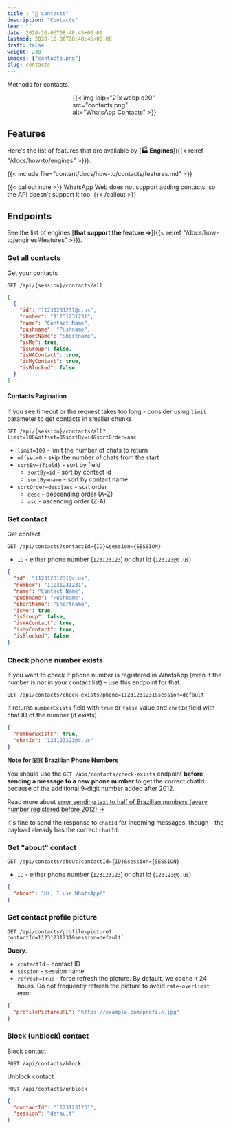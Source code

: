 ```yaml
---
title : "👤 Contacts"
description: "Contacts"
lead: ""
date: 2020-10-06T08:48:45+00:00
lastmod: 2020-10-06T08:48:45+00:00
draft: false
weight: 230
images: ["contacts.png"]
slug: contacts
---
```


Methods for contacts.

<div style="width: 200px; max-width: 100%; margin: 0 auto;">
{{< img lqip="21x webp q20" src="contacts.png" alt="WhatsApp Contacts" >}}
</div>

## Features
Here's the list of features that are available by [**🏭 Engines**]({{< relref "/docs/how-to/engines" >}}):

{{< include file="content/docs/how-to/contacts/features.md" >}}

{{< callout note >}}
WhatsApp Web does not support adding contacts, so the API doesn't support it too.
{{< /callout >}}

## Endpoints
See the list of engines [**that support the feature ->**]({{< relref "/docs/how-to/engines#features" >}}).

### Get all contacts

Get your contacts 

```http request
GET /api/{session}/contacts/all
```

```json {title="Response"}
[
  {
    "id": "11231231231@c.us",
    "number": "11231231231",
    "name": "Contact Name",
    "pushname": "Pushname",
    "shortName": "Shortname",
    "isMe": true,
    "isGroup": false,
    "isWAContact": true,
    "isMyContact": true,
    "isBlocked": false
  }
]
```

#### Contacts Pagination
If you see timeout or the request takes too long - consider using `limit` parameter to get contacts in smaller chunks

```http request
GET /api/{session}/contacts/all?limit=100&offset=0&sortBy=id&sortOrder=asc
```

- `limit=100` - limit the number of chats to return
- `offset=0` - skip the number of chats from the start
- `sortBy={field}` - sort by field
    - `sortBy=id` - sort by contact id
    - `sortBy=name` - sort by contact name
- `sortOrder=desc|asc` - sort order
    - `desc` - descending order (A-Z)
    - `asc` - ascending order (Z-A)

### Get contact

Get contact
```http request
GET /api/contacts?contactId={ID}&session={SESSION}
```

- `ID` - either phone number (`123123123`) or chat id (`123123@c.us`)

```json {title="Response"}
{
  "id": "11231231231@c.us",
  "number": "11231231231",
  "name": "Contact Name",
  "pushname": "Pushname",
  "shortName": "Shortname",
  "isMe": true,
  "isGroup": false,
  "isWAContact": true,
  "isMyContact": true,
  "isBlocked": false
}
```

### Check phone number exists

If you want to check if phone number is registered in WhatsApp (even if the number is not in your contact list) - use
this endpoint for that.
```http request
GET /api/contacts/check-exists?phone=11231231231&session=default
```

It returns `numberExists` field with `true` or `false` value and `chatId` field with chat ID of the number (if exists).

```json { title="Response" }
{
  "numberExists": true,
  "chatId": "123123123@c.us"
}
```
**Note for 🇧🇷 Brazilian Phone Numbers**

You should use the `GET /api/contacts/check-exists` endpoint **before sending a message to a new phone number**
to get the correct chatId because of the additional 9-digit number added after 2012.

Read more about
[error sending text to half of Brazilian numbers (every number registered before 2012) ->](https://github.com/devlikeapro/waha/issues/238)

It's fine to send the response to `chatId` for incoming messages, though - the payload already has the correct `chatId`.

### Get "about" contact

```http request
GET /api/contacts/about?contactId={ID}&session={SESSION}
```

- `ID` - either phone number (`123123123`) or chat id (`123123@c.us`)

```json { title="Response" }
{
  "about": "Hi, I use WhatsApp!"
}
```

### Get contact profile picture
```http request
GET /api/contacts/profile-picture?contactId=11231231231&session=default`
```

**Query**:
- `contactId` - contact ID
- `session` - session name
- `refresh=True` - force refresh the picture. By default, we cache it 24 hours. Do not frequently refresh the picture to avoid `rate-overlimit` error.

```json { title="Response" }
{
  "profilePictureURL": "https://example.com/profile.jpg"
}
```

### Block (unblock) contact
Block contact
```http request
POST /api/contacts/block
```

Unblock contact
```http request
POST /api/contacts/unblock
```

```json { title="Body" }
{
  "contactId": "11231231231",
  "session": "default"
}
```
